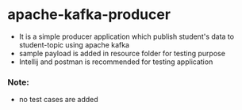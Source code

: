 # apache-kafka-producer

* It is a simple producer application which publish student's data to student-topic using apache kafka
* sample payload is added in resource folder for testing purpose
* Intellij and postman is recommended for testing application

### Note:

* no test cases are added